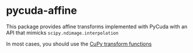 # pycuda-affine

This package provides affine transforms implemented with PyCuda with an
API that mimicks `scipy.ndimage.interpolation`

In most cases, you should use the
[CuPy transform functions](https://docs-cupy.chainer.org/en/stable/reference/ndimage.html)
